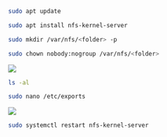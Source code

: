 
```bash
sudo apt update
```

```bash
sudo apt install nfs-kernel-server
```

```bash
sudo mkdir /var/nfs/<folder> -p
```

```bash
sudo chown nobody:nogroup /var/nfs/<folder>
```
![](Pasted%20image%2020230309094835.png)
```bash
ls -al
```

```bash
sudo nano /etc/exports
```
![](Pasted%20image%2020230309095030.png)

```bash
sudo systemctl restart nfs-kernel-server
```

